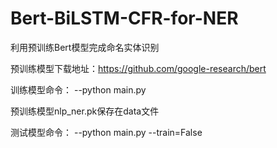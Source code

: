 # Bert-BiLSTM-CFR-for-NER
利用预训练Bert模型完成命名实体识别

预训练模型下载地址：https://github.com/google-research/bert

训练模型命令：
--python main.py

预训练模型nlp_ner.pk保存在data文件

测试模型命令：
--python main.py --train=False
